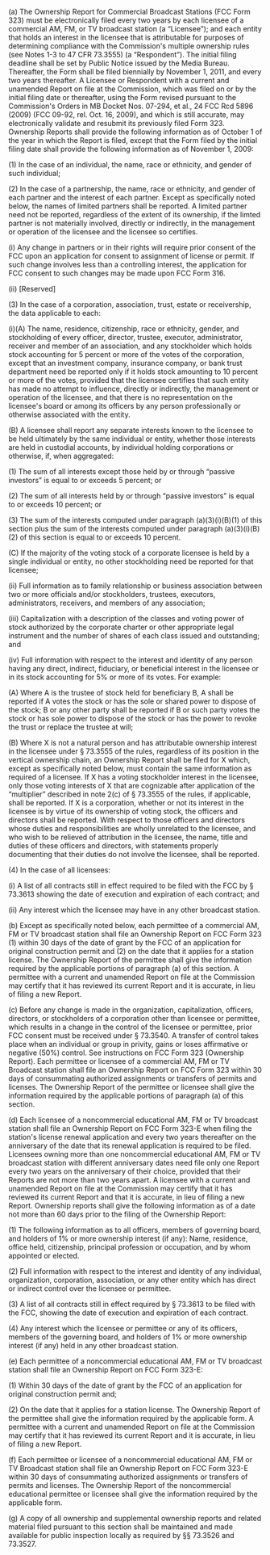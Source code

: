 (a) The Ownership Report for Commercial Broadcast Stations (FCC Form 323) must be electronically filed every two years by each licensee of a commercial AM, FM, or TV broadcast station (a “Licensee”); and each entity that holds an interest in the licensee that is attributable for purposes of determining compliance with the Commission's multiple ownership rules (see Notes 1-3 to 47 CFR 73.3555) (a “Respondent”). The initial filing deadline shall be set by Public Notice issued by the Media Bureau. Thereafter, the Form shall be filed biennially by November 1, 2011, and every two years thereafter. A Licensee or Respondent with a current and unamended Report on file at the Commission, which was filed on or by the initial filing date or thereafter, using the Form revised pursuant to the Commission's Orders in MB Docket Nos. 07-294, et al., 24 FCC Rcd 5896 (2009) (FCC 09-92, rel. Oct. 16, 2009), and which is still accurate, may electronically validate and resubmit its previously filed Form 323. Ownership Reports shall provide the following information as of October 1 of the year in which the Report is filed, except that the Form filed by the initial filing date shall provide the following information as of November 1, 2009:

(1) In the case of an individual, the name, race or ethnicity, and gender of such individual;

(2) In the case of a partnership, the name, race or ethnicity, and gender of each partner and the interest of each partner. Except as specifically noted below, the names of limited partners shall be reported. A limited partner need not be reported, regardless of the extent of its ownership, if the limted partner is not materially involved, directly or indirectly, in the management or operation of the licensee and the licensee so certifies.

(i) Any change in partners or in their rights will require prior consent of the FCC upon an application for consent to assignment of license or permit. If such change involves less than a controlling interest, the application for FCC consent to such changes may be made upon FCC Form 316.

(ii) [Reserved]

(3) In the case of a corporation, association, trust, estate or receivership, the data applicable to each:

(i)(A) The name, residence, citizenship, race or ethnicity, gender, and stockholding of every officer, director, trustee, executor, administrator, receiver and member of an association, and any stockholder which holds stock accounting for 5 percent or more of the votes of the corporation, except that an investment company, insurance company, or bank trust department need be reported only if it holds stock amounting to 10 percent or more of the votes, provided that the licensee certifies that such entity has made no attempt to influence, directly or indirectly, the management or operation of the licensee, and that there is no representation on the licensee's board or among its officers by any person professionally or otherwise associated with the entity.

(B) A licensee shall report any separate interests known to the licensee to be held ultimately by the same individual or entity, whether those interests are held in custodial accounts, by individual holding corporations or otherwise, if, when aggregated:

(1) The sum of all interests except those held by or through “passive investors” is equal to or exceeds 5 percent; or

(2) The sum of all interests held by or through “passive investors” is equal to or exceeds 10 percent; or

(3) The sum of the interests computed under paragraph (a)(3)(i)(B)(1) of this section plus the sum of the interests computed under paragraph (a)(3)(i)(B)(2) of this section is equal to or exceeds 10 percent.

(C) If the majority of the voting stock of a corporate licensee is held by a single individual or entity, no other stockholding need be reported for that licensee;

(ii) Full information as to family relationship or business association between two or more officials and/or stockholders, trustees, executors, administrators, receivers, and members of any association;

(iii) Capitalization with a description of the classes and voting power of stock authorized by the corporate charter or other appropriate legal instrument and the number of shares of each class issued and outstanding; and

(iv) Full information with respect to the interest and identity of any person having any direct, indirect, fiduciary, or beneficial interest in the licensee or in its stock accounting for 5% or more of its votes. For example:

(A) Where A is the trustee of stock held for beneficiary B, A shall be reported if A votes the stock or has the sole or shared power to dispose of the stock; B or any other party shall be reported if B or such party votes the stock or has sole power to dispose of the stock or has the power to revoke the trust or replace the trustee at will;

(B) Where X is not a natural person and has attributable ownership interest in the licensee under § 73.3555 of the rules, regardless of its position in the vertical ownership chain, an Ownership Report shall be filed for X which, except as specifically noted below, must contain the same information as required of a licensee. If X has a voting stockholder interest in the licensee, only those voting interests of X that are cognizable after application of the “multiplier” described in note 2(c) of § 73.3555 of the rules, if applicable, shall be reported. If X is a corporation, whether or not its interest in the licensee is by virtue of its ownership of voting stock, the officers and directors shall be reported. With respect to those officers and directors whose duties and responsibilities are wholly unrelated to the licensee, and who wish to be relieved of attribution in the licensee, the name, title and duties of these officers and directors, with statements properly documenting that their duties do not involve the licensee, shall be reported.

(4) In the case of all licensees:

(i) A list of all contracts still in effect required to be filed with the FCC by § 73.3613 showing the date of execution and expiration of each contract; and

(ii) Any interest which the licensee may have in any other broadcast station.

(b) Except as specifically noted below, each permittee of a commercial AM, FM or TV broadcast station shall file an Ownership Report on FCC Form 323 (1) within 30 days of the date of grant by the FCC of an application for original construction permit and (2) on the date that it applies for a station license. The Ownership Report of the permittee shall give the information required by the applicable portions of paragraph (a) of this section. A permittee with a current and unamended Report on file at the Commission may certify that it has reviewed its current Report and it is accurate, in lieu of filing a new Report.

(c) Before any change is made in the organization, capitalization, officers, directors, or stockholders of a corporation other than licensee or permittee, which results in a change in the control of the licensee or permittee, prior FCC consent must be received under § 73.3540. A transfer of control takes place when an individual or group in privity, gains or loses affirmative or negative (50%) control. See instructions on FCC Form 323 (Ownership Report). Each permittee or licensee of a commercial AM, FM or TV Broadcast station shall file an Ownership Report on FCC Form 323 within 30 days of consummating authorized assignments or transfers of permits and licenses. The Ownership Report of the permittee or licensee shall give the information required by the applicable portions of paragraph (a) of this section.

(d) Each licensee of a noncommercial educational AM, FM or TV broadcast station shall file an Ownership Report on FCC Form 323-E when filing the station's license renewal application and every two years thereafter on the anniversary of the date that its renewal application is required to be filed. Licensees owning more than one noncommercial educational AM, FM or TV broadcast station with different anniversary dates need file only one Report every two years on the anniversary of their choice, provided that their Reports are not more than two years apart. A licensee with a current and unamended Report on file at the Commission may certify that it has reviewed its current Report and that it is accurate, in lieu of filing a new Report. Ownership reports shall give the following information as of a date not more than 60 days prior to the filing of the Ownership Report:

(1) The following information as to all officers, members of governing board, and holders of 1% or more ownership interest (if any): Name, residence, office held, citizenship, principal profession or occupation, and by whom appointed or elected.

(2) Full information with respect to the interest and identity of any individual, organization, corporation, association, or any other entity which has direct or indirect control over the licensee or permittee.

(3) A list of all contracts still in effect required by § 73.3613 to be filed with the FCC, showing the date of execution and expiration of each contract.

(4) Any interest which the licensee or permittee or any of its officers, members of the governing board, and holders of 1% or more ownership interest (if any) held in any other broadcast station.

(e) Each permittee of a noncommercial educational AM, FM or TV broadcast station shall file an Ownership Report on FCC Form 323-E:

(1) Within 30 days of the date of grant by the FCC of an application for original construction permit and;

(2) On the date that it applies for a station license. The Ownership Report of the permittee shall give the information required by the applicable form. A permittee with a current and unamended Report on file at the Commission may certify that it has reviewed its current Report and it is accurate, in lieu of filing a new Report.

(f) Each permittee or licensee of a noncommercial educational AM, FM or TV Broadcast station shall file an Ownership Report on FCC Form 323-E within 30 days of consummating authorized assignments or transfers of permits and licenses. The Ownership Report of the noncommercial educational permittee or licensee shall give the information required by the applicable form.

(g) A copy of all ownership and supplemental ownership reports and related material filed pursuant to this section shall be maintained and made available for public inspection locally as required by §§ 73.3526 and 73.3527.

